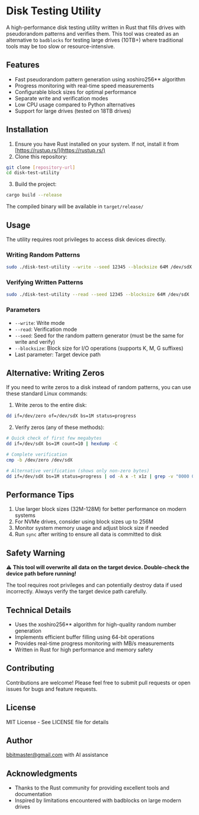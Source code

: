 # Disk Testing Utility

A high-performance disk testing utility written in Rust that fills drives with pseudorandom patterns and verifies them. This tool was created as an alternative to `badblocks` for testing large drives (10TB+) where traditional tools may be too slow or resource-intensive.

## Features

- Fast pseudorandom pattern generation using xoshiro256** algorithm
- Progress monitoring with real-time speed measurements
- Configurable block sizes for optimal performance
- Separate write and verification modes
- Low CPU usage compared to Python alternatives
- Support for large drives (tested on 18TB drives)

## Installation

1. Ensure you have Rust installed on your system. If not, install it from [https://rustup.rs/](https://rustup.rs/)
2. Clone this repository:
```bash
git clone [repository-url]
cd disk-test-utility
```
3. Build the project:
```bash
cargo build --release
```

The compiled binary will be available in `target/release/`

## Usage

The utility requires root privileges to access disk devices directly.

### Writing Random Patterns

```bash
sudo ./disk-test-utility --write --seed 12345 --blocksize 64M /dev/sdX
```

### Verifying Written Patterns

```bash
sudo ./disk-test-utility --read --seed 12345 --blocksize 64M /dev/sdX
```

### Parameters

- `--write`: Write mode
- `--read`: Verification mode
- `--seed`: Seed for the random pattern generator (must be the same for write and verify)
- `--blocksize`: Block size for I/O operations (supports K, M, G suffixes)
- Last parameter: Target device path

## Alternative: Writing Zeros

If you need to write zeros to a disk instead of random patterns, you can use these standard Linux commands:

1. Write zeros to the entire disk:
```bash
dd if=/dev/zero of=/dev/sdX bs=1M status=progress
```

2. Verify zeros (any of these methods):
```bash
# Quick check of first few megabytes
dd if=/dev/sdX bs=1M count=10 | hexdump -C

# Complete verification
cmp -b /dev/zero /dev/sdX

# Alternative verification (shows only non-zero bytes)
dd if=/dev/sdX bs=1M status=progress | od -A x -t x1z | grep -v "0000 00 00 00 00 00 00 00 00 00 00 00 00 00 00 00 00"
```

## Performance Tips

1. Use larger block sizes (32M-128M) for better performance on modern systems
2. For NVMe drives, consider using block sizes up to 256M
3. Monitor system memory usage and adjust block size if needed
4. Run `sync` after writing to ensure all data is committed to disk

## Safety Warning

⚠️ **This tool will overwrite all data on the target device. Double-check the device path before running!**

The tool requires root privileges and can potentially destroy data if used incorrectly. Always verify the target device path carefully.

## Technical Details

- Uses the xoshiro256** algorithm for high-quality random number generation
- Implements efficient buffer filling using 64-bit operations
- Provides real-time progress monitoring with MB/s measurements
- Written in Rust for high performance and memory safety

## Contributing

Contributions are welcome! Please feel free to submit pull requests or open issues for bugs and feature requests.

## License

MIT License - See LICENSE file for details

## Author

bbitmaster@gmail.com with AI assistance

## Acknowledgments

- Thanks to the Rust community for providing excellent tools and documentation
- Inspired by limitations encountered with badblocks on large modern drives

